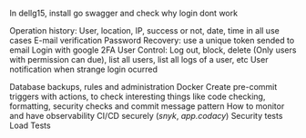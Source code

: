 In dellg15, install go swagger and check why login dont work

Operation history: User, location, IP, success or not, date, time in all use cases
E-mail verification
Password Recovery: use a unique token sended to email
Login with google
2FA
User Control: Log out, block, delete (Only users with permission can due), list all users, list all logs of a user, etc
User notification when strange login ocurred

Database backups, rules and administration
Docker
Create pre-commit triggers with actions, to check interesting things like code checking, formatting, security checks and commit message pattern
How to monitor and have observability
CI/CD securely (_snyk_, _app.codacy_)
Security tests
Load Tests
